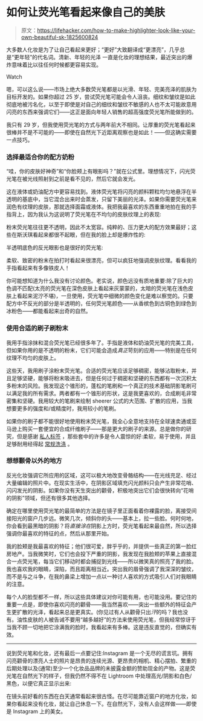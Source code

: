 # 如何让荧光笔看起来像自己的美肤

> 原文：<https://lifehacker.com/how-to-make-highlighter-look-like-your-own-beautiful-sk-1825600824>

大多数人化妆是为了让自己看起来更好；“更好”大致翻译成“更漂亮”，几乎总是“更年轻”的代名词。清新、年轻的光泽 一直是化妆的理想结果，最近突出的爆炸意味着比以往任何时候都更容易实现。

Watch

嗯，可以这么说——市场上绝大多数荧光笔都是以光滑、年轻、完美亮泽的肌肤为目标开发的。如果你超过 25 岁，尝试荧光笔可能会令人沮丧。细纹和皱纹是如此彻底地被污名化，以至于即使是对自己的细纹和皱纹不敏感的人也不太可能故意用闪亮的东西来强调它们——这正是面向年轻人销售的超高强度荧光笔所能做到的。

我只有 29 岁，但我使用荧光笔的方式与两年前大不相同。让厚重的荧光笔看起来很棒并不是不可能的——即使在自然光下近距离观察也是如此！——但这确实需要一点技巧。

### 选择最适合你的配方奶粉

“哇，你的皮肤好神奇”和“你脸颊上有眼影吗？”就在公式里。理想情况下，闪光荧光笔在被光线照射到之前是看不见的，然后它就会发光。

这在液体或奶油配方中更容易找到。液体荧光笔将闪亮的颜料颗粒均匀地悬浮在半透明的基底中，当它混合出来时会蒸发，只留下美丽的光泽。如果你需要荧光笔来润色有纹理的皮肤，那就选择面霜或液体。我把我最喜欢的东西重重地拍在我的手指背上，因为我认为这说明了荧光笔在不均匀的皮肤纹理上的表现:

粉末荧光笔往往更不透明，因此不太宽容。纯粹的、压力更大的配方效果最好；这些在斯沃琪看起来都很不起眼，但在我的脸上却是爆炸性的:

半透明底色的反光眼影也是很好的荧光笔:

柔软、致密的粉末在拍打时看起来很漂亮，但可以疯狂地强调皮肤纹理。看看我的手指看起来有多像铁皮人！

你可能想知道为什么我没有讨论颜色。老实说，颜色远没有质地重要:除了巨大的色调不匹配(太亮的荧光笔在深色皮肤上看起来灰蒙蒙的，太暗的荧光笔在浅色皮肤上看起来泥泞不堪)，一旦使用，荧光笔中细微的颜色变化是难以察觉的。只要配方中不反光的部分是半透明的，任何荧光笔颜色——从香槟色到古铜色到绿色到冰粉色——都能看起来出奇的自然。

### 使用合适的刷子刷粉末

我用手指涂抹和混合荧光笔已经很多年了。手指是液体和奶油荧光笔的完美工具，但如果你用的是不透明的粉末，它们可能会造成*真正*苛刻的应用——特别是在任何纹理不均匀的皮肤上。

这些天，我用刷子涂粉末荧光笔。合适的荧光笔应该足够稠密，能够沾取粉末，并且足够坚硬，能够将粉末吸进去，但是任何过于稠密和坚硬的东西都有一次沉积太多粉末的风险。我发现这个锥形的，蓬松的笔刷和一个真正的技术基础阴影笔刷可以满足我的所有需求。两者都有一个锥形的形状，这是我更喜欢的，合成刷毛非常密集和坚硬。我用较大的笔刷来绘制 sheerer 公式的大范围、扩散的应用，当我想要更多的强度和/或精度时，我用较小的笔刷。

如果你的刷子都不能很好地使用粉末荧光笔，我全心全意地支持在全球速卖通或亚马逊上购买一套便宜的合成纤维刷子——那是更大的刷子的来源。总是做你的研究，但是感谢 [私人标签](https://en.wikipedia.org/wiki/Private_label) ，那些套中的许多是令人震惊的好:柔软，易于使用，并且足够耐用经得起 [常规洗涤](https://lifehacker.com/keep-makeup-brushes-healthier-with-regular-cleaning-1501207534) 。

### 想想颧骨以外的地方

反光化妆强调它所应用的区域，这可以极大地改变骨骼结构——在光线充足、经过大量编辑的照片中。在现实生活中，在阴影区域填充闪光颜料只会产生非常花哨、闪闪发光的阴影。如果你没有天生突出的颧骨，积极地突出它们会很快转向“花哨的阴影”领域，但还有很多其他选择。

确定在哪里使用荧光笔的最简单的方法是在镜子里正面看着你裸露的脸，离接受间接阳光的窗户几步远。微笑几次，倾斜你的头——基本上，拉一些脸。何时何地，你会看到最黑暗的阴影？将*直接涂在*阴影上方时，荧光笔看起来最自然，所以选择强调你最喜欢的特征的点，然后从那里开始。

我的脸颊是我最喜欢的特征；他们很可爱，胖乎乎的，并提供一些真正的第一脸红房地产。当我微笑时，它们也会投下严重的阴影，我发现在我脸颊的苹果上直接混合一点荧光笔，每当它们移动时都会捕捉到光线——所以微笑真的照亮了我的脸。我也喜欢我的眼睛，深陷，而且距离相当近。突出我的眉骨强调了我深深的皱纹，而不是与之斗争，在我的鼻梁上增加一点以一种讨人喜欢的方式吸引人们对我眼睛的注意。

每个人的脸型都不一样，所以这些具体建议对你可能有用，也可能没用。要记住的重要一点是，即使你喜欢闪亮的颧骨——我当然喜欢——突出一些额外的特征会产生更扩散的光泽，看起来总是更真实。(你见过有人从颧骨只出*汗*的吗？我也没有。油性皮肤的人被告诫不要用“越多越好”的方法来使用荧光笔，但我经常惊讶于当我不顾一切地把它涂满我的脸时，我看起来有多棒。这是违反直觉的，但确实有效。

* * *

说到荧光笔和化妆，还有最后一点要记住:Instagram 是一个无尽的谎言坑。拥有闪亮颧骨的漂亮人士的照片是昂贵的连续光源、更昂贵的相机、精心摆拍、繁重的后期处理以及(通常)至少一个化妆品品牌的未披露金额的赞助现金的产物。这是荧光笔在自然光下的样子，但我仍然不得不在 Lightroom 中处理高光/阴影和白色/黑色，以便它真正显示出来:

在镜头前好看的东西在白天通常看起来很古怪。在尽可能靠近窗户的地方化妆，如果你看起来没有化妆，就让自己休息一下。在自然光下，没有人会这样做——即使是 Instagram 上的美女。